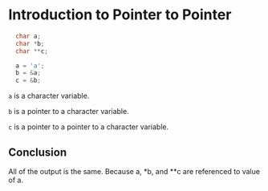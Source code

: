 # Introduction to Pointer to Pointer

```cpp
  char a;
  char *b;
  char **c;

  a = 'a';
  b = &a;
  c = &b;

```

`a` is a character variable.

`b` is a pointer to a character variable.

`c` is a pointer to a pointer to a character variable.

## Conclusion

All of the output is the same. Because a, \*b, and \*\*c are referenced to value of a.
